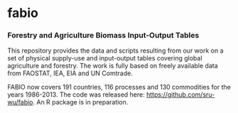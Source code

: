 # fabio
### Forestry and Agriculture Biomass Input-Output Tables

This repository provides the data and scripts resulting from our work on a set of physical supply-use and input-output tables covering global agriculture and forestry. The work is fully based on freely available data from FAOSTAT, IEA, EIA and UN Comtrade.

FABIO now covers 191 countries, 116 processes and 130 commodities for the years 1986-2013. The code was released here: https://github.com/sru-wu/fabio. An R package is in preparation.
